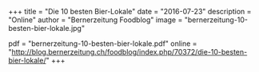 +++
title = "Die 10 besten Bier-Lokale"
date = "2016-07-23"
description = "Online"
author = "Bernerzeitung Foodblog"
image = "bernerzeitung-10-besten-bier-lokale.jpg"

pdf = "bernerzeitung-10-besten-bier-lokale.pdf"
online = "http://blog.bernerzeitung.ch/foodblog/index.php/70372/die-10-besten-bier-lokale/"
+++
